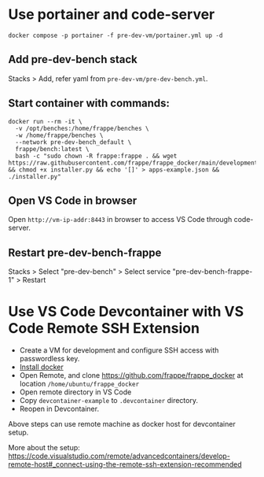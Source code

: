 # Use portainer and code-server

```shell
docker compose -p portainer -f pre-dev-vm/portainer.yml up -d
```

## Add pre-dev-bench stack

Stacks > Add,  refer yaml from `pre-dev-vm/pre-dev-bench.yml`.

## Start container with commands:

```shell
docker run --rm -it \
  -v /opt/benches:/home/frappe/benches \
  -w /home/frappe/benches \
  --network pre-dev-bench_default \
  frappe/bench:latest \
  bash -c "sudo chown -R frappe:frappe . && wget https://raw.githubusercontent.com/frappe/frappe_docker/main/development/installer.py && chmod +x installer.py && echo '[]' > apps-example.json && ./installer.py"
```

## Open VS Code in browser

Open `http://vm-ip-addr:8443` in browser to access VS Code through code-server.

## Restart pre-dev-bench-frappe

Stacks > Select "pre-dev-bench" > Select service "pre-dev-bench-frappe-1" > Restart

# Use VS Code Devcontainer with VS Code Remote SSH Extension

- Create a VM for development and configure SSH access with passwordless key.
- [Install docker](docker-swarm.md#install-prerequisites)
- Open Remote, and clone https://github.com/frappe/frappe_docker at location `/home/ubuntu/frappe_docker`
- Open remote directory in VS Code
- Copy `devcontainer-example` to `.devcontainer` directory.
- Reopen in Devcontainer.

Above steps can use remote machine as docker host for devcontainer setup.

More about the setup: https://code.visualstudio.com/remote/advancedcontainers/develop-remote-host#_connect-using-the-remote-ssh-extension-recommended